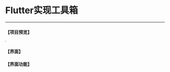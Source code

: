 # Flutter实现工具箱
<hr>

#### 【项目预览】
<img src="https://s3.bmp.ovh/imgs/2023/04/20/340caa2c5b21b880.png" style="zoom: 20%"/>

#### 【界面】  

#### 【界面功能】
